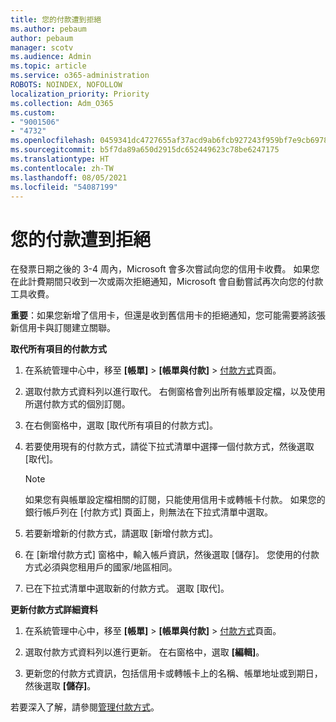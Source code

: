 ```yaml
---
title: 您的付款遭到拒絕
ms.author: pebaum
author: pebaum
manager: scotv
ms.audience: Admin
ms.topic: article
ms.service: o365-administration
ROBOTS: NOINDEX, NOFOLLOW
localization_priority: Priority
ms.collection: Adm_O365
ms.custom:
- "9001506"
- "4732"
ms.openlocfilehash: 0459341dc4727655af37acd9ab6fcb927243f959bf7e9cb69787e3813658342d
ms.sourcegitcommit: b5f7da89a650d2915dc652449623c78be6247175
ms.translationtype: HT
ms.contentlocale: zh-TW
ms.lasthandoff: 08/05/2021
ms.locfileid: "54087199"
---
```

# <a name="your-payment-was-declined"></a>您的付款遭到拒絕

在發票日期之後的 3-4 周內，Microsoft 會多次嘗試向您的信用卡收費。  如果您在此計費期間只收到一次或兩次拒絕通知，Microsoft 會自動嘗試再次向您的付款工具收費。  

**重要**：如果您新增了信用卡，但還是收到舊信用卡的拒絕通知，您可能需要將該張新信用卡與訂閱建立關聯。

**取代所有項目的付款方式**

1. 在系統管理中心中，移至 **[帳單]** > **[帳單與付款]** > [付款方式](https://go.microsoft.com/fwlink/p/?linkid=2018806)頁面。

2. 選取付款方式資料列以進行取代。 右側窗格會列出所有帳單設定檔，以及使用所選付款方式的個別訂閱。

3. 在右側窗格中，選取 [取代所有項目的付款方式]。

4. 若要使用現有的付款方式，請從下拉式清單中選擇一個付款方式，然後選取 [取代]。

    > [!NOTE]
    > 如果您有與帳單設定檔相關的訂閱，只能使用信用卡或轉帳卡付款。 如果您的銀行帳戶列在 [付款方式] 頁面上，則無法在下拉式清單中選取。

5. 若要新增新的付款方式，請選取 [新增付款方式]。

6. 在 [新增付款方式] 窗格中，輸入帳戶資訊，然後選取 [儲存]。 您使用的付款方式必須與您租用戶的國家/地區相同。

7. 已在下拉式清單中選取新的付款方式。 選取 [取代]。

**更新付款方式詳細資料**

1. 在系統管理中心中，移至 **[帳單]** > **[帳單與付款]** > [付款方式](https://go.microsoft.com/fwlink/p/?linkid=2018806)頁面。

2. 選取付款方式資料列以進行更新。 在右窗格中，選取 **[編輯]**。

3. 更新您的付款方式資訊，包括信用卡或轉帳卡上的名稱、帳單地址或到期日，然後選取 **[儲存]**。

若要深入了解，請參閱[管理付款方式](https://docs.microsoft.com/microsoft-365/commerce/billing-and-payments/manage-payment-methods)。